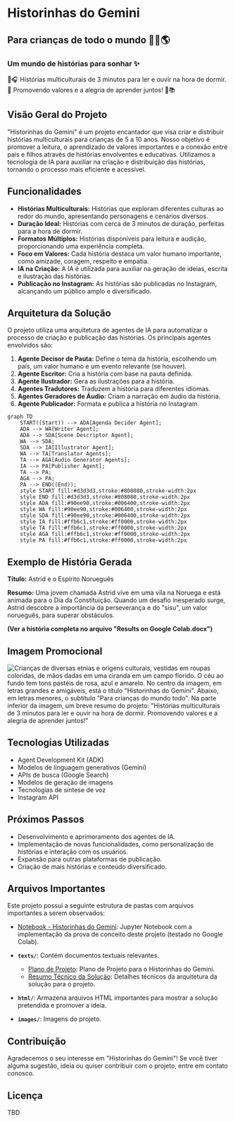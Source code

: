 # Historinhas do Gemini

## Para crianças de todo o mundo 👧👦🌎

### Um mundo de histórias para sonhar ✨

📖🎧 Histórias multiculturais de 3 minutos para ler e ouvir na hora de dormir. 🌱 Promovendo valores e a alegria de aprender juntos! 🌈📚

## Visão Geral do Projeto

"Historinhas do Gemini" é um projeto encantador que visa criar e distribuir histórias multiculturais para crianças de 5 a 10 anos. Nosso objetivo é promover a leitura, o aprendizado de valores importantes e a conexão entre pais e filhos através de histórias envolventes e educativas. Utilizamos a tecnologia de IA para auxiliar na criação e distribuição das histórias, tornando o processo mais eficiente e acessível.

## Funcionalidades

* **Histórias Multiculturais:** Histórias que exploram diferentes culturas ao redor do mundo, apresentando personagens e cenários diversos.
* **Duração Ideal:** Histórias com cerca de 3 minutos de duração, perfeitas para a hora de dormir.
* **Formatos Múltiplos:** Histórias disponíveis para leitura e audição, proporcionando uma experiência completa.
* **Foco em Valores:** Cada história destaca um valor humano importante, como amizade, coragem, respeito e empatia.
* **IA na Criação:** A IA é utilizada para auxiliar na geração de ideias, escrita e ilustração das histórias.
* **Publicação no Instagram:** As histórias são publicadas no Instagram, alcançando um público amplo e diversificado.

## Arquitetura da Solução

O projeto utiliza uma arquitetura de agentes de IA para automatizar o processo de criação e publicação das histórias. Os principais agentes envolvidos são:

1.  **Agente Decisor de Pauta:** Define o tema da história, escolhendo um país, um valor humano e um evento relevante (se houver).
2.  **Agente Escritor:** Cria a história com base na pauta definida.
3.  **Agente Ilustrador:** Gera as ilustrações para a história.
4.  **Agentes Tradutores:** Traduzem a história para diferentes idiomas.
5.  **Agentes Geradores de Áudio:** Criam a narração em áudio da história.
6.  **Agente Publicador:** Formata e publica a história no Instagram.

```mermaid
graph TD
    START((Start)) --> ADA[Agenda Decider Agent];
    ADA --> WA[Writer Agent];
    ADA --> SDA[Scene Descriptor Agent];
    WA --> SDA;
    SDA --> IA[Illustrator Agent];
    WA --> TA[Translator Agents];
    TA --> AGA[Audio Generator Agents];
    IA --> PA[Publisher Agent];
    TA --> PA;
    AGA --> PA;
    PA --> END((End));
    style START fill:#d3d3d3,stroke:#808080,stroke-width:2px
    style END fill:#d3d3d3,stroke:#808080,stroke-width:2px
    style ADA fill:#90ee90,stroke:#006400,stroke-width:2px
    style WA fill:#90ee90,stroke:#006400,stroke-width:2px
    style SDA fill:#90ee90,stroke:#006400,stroke-width:2px
    style IA fill:#ffb6c1,stroke:#ff0000,stroke-width:2px
    style TA fill:#ffb6c1,stroke:#ff0000,stroke-width:2px
    style AGA fill:#ffb6c1,stroke:#ff0000,stroke-width:2px
    style PA fill:#ffb6c1,stroke:#ff0000,stroke-width:2px
```

## Exemplo de História Gerada

**Título:** Astrid e o Espírito Norueguês

**Resumo:** Uma jovem chamada Astrid vive em uma vila na Noruega e está animada para o Dia da Constituição. Quando um desafio inesperado surge, Astrid descobre a importância da perseverança e do "sisu", um valor norueguês, para superar obstáculos.

**(Ver a história completa no arquivo "Results on Google Colab.docx")**

## Imagem Promocional

![Crianças de diversas etnias e origens culturais, vestidas em roupas coloridas, de mãos dadas em uma ciranda em um campo florido. O céu ao fundo tem tons pastéis de rosa, azul e amarelo. No centro da imagem, em letras grandes e amigáveis, está o título "Historinhas do Gemini". Abaixo, em letras menores, o subtítulo "Para crianças do mundo todo". Na parte inferior da imagem, um breve resumo do projeto: "Histórias multiculturais de 3 minutos para ler e ouvir na hora de dormir. Promovendo valores e a alegria de aprender juntos!"](images/historinhas_diurno.png)

## Tecnologias Utilizadas

* Agent Development Kit (ADK)
* Modelos de linguagem generativos (Gemini)
* APIs de busca (Google Search)
* Modelos de geração de imagens
* Tecnologias de síntese de voz
* Instagram API

## Próximos Passos

* Desenvolvimento e aprimoramento dos agentes de IA.
* Implementação de novas funcionalidades, como personalização de histórias e interação com os usuários.
* Expansão para outras plataformas de publicação.
* Criação de mais histórias e conteúdo diversificado.

## Arquivos Importantes

Este projeto possui a seguinte estrutura de pastas com arquivos importantes a serem observados:

* [Notebook - Historinhas do Gemini](text/Historinhas_do_Gemini.ipynb): Jupyter Notebook com a implementação da prova de conceito deste projeto (testado no Google Colab).

* **`texts/`**: Contém documentos textuais relevantes.
    * [Plano de Projeto](texts/Plano_de_Projeto.docx): Plano de Projeto para o Historinhas do Gemini.
    * [Resumo Técnico da Solução](texts/Resumo_Tecnico_da_Solucao.docx): Detalhes técnicos da arquitetura da solução para o projeto.

* **`html/`**: Armazena arquivos HTML importantes para mostrar a solução pretendida e promover a ideia.

* **`images/`**: Imagens do projeto.

## Contribuição

Agradecemos o seu interesse em "Historinhas do Gemini"! Se você tiver alguma sugestão, ideia ou quiser contribuir com o projeto, entre em contato conosco.

## Licença

TBD

